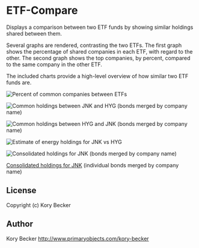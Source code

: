 ETF-Compare
===

Displays a comparison between two ETF funds by showing similar holdings shared between them.

Several graphs are rendered, contrasting the two ETFs. The first graph shows the percentage of shared companies in each ETF, with regard to the other. The second graph shows the top companies, by percent, compared to the same company in the other ETF.

The included charts provide a high-level overview of how similar two ETF funds are.

![Percent of common companies between ETFs](https://raw.githubusercontent.com/primaryobjects/etf-compare/jnk-vs-hyg/images/plot1.png)

![Common holdings between JNK and HYG (bonds merged by company name)](https://raw.githubusercontent.com/primaryobjects/etf-compare/jnk-vs-hyg/images/plot2.png)

![Common holdings between HYG and JNK (bonds merged by company name)](https://raw.githubusercontent.com/primaryobjects/etf-compare/jnk-vs-hyg/images/plot3.png)

![Estimate of energy holdings for JNK vs HYG](https://raw.githubusercontent.com/primaryobjects/etf-compare/jnk-vs-hyg/images/plot4.png)

![Consolidated holdings for JNK (bonds merged by company name)](https://raw.githubusercontent.com/primaryobjects/etf-compare/jnk-vs-hyg/images/plot5.png)

[Consolidated holdings for JNK](https://github.com/primaryobjects/etf-compare/blob/jnk-vs-hyg/data/jnk-consolidated.csv) (individual bonds merged by company name)

License
----

Copyright (c) Kory Becker

Author
----
Kory Becker
http://www.primaryobjects.com/kory-becker